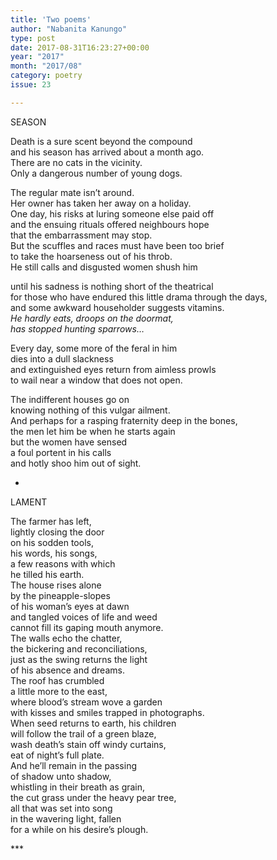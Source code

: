 ```yaml
---
title: 'Two poems'
author: "Nabanita Kanungo"
type: post
date: 2017-08-31T16:23:27+00:00
year: "2017"
month: "2017/08"
category: poetry
issue: 23

---
```

SEASON

Death is a sure scent beyond the compound  
and his season has arrived about a month ago.  
There are no cats in the vicinity.  
Only a dangerous number of young dogs.

The regular mate isn’t around.  
Her owner has taken her away on a holiday.  
One day, his risks at luring someone else paid off  
and the ensuing rituals offered neighbours hope  
that the embarrassment may stop.  
But the scuffles and races must have been too brief  
to take the hoarseness out of his throb.  
He still calls and disgusted women shush him

until his sadness is nothing short of the theatrical  
for those who have endured this little drama through the days,  
and some awkward householder suggests vitamins.  
_He hardly eats, droops on the doormat,  
has stopped hunting sparrows…_

Every day, some more of the feral in him  
dies into a dull slackness  
and extinguished eyes return from aimless prowls  
to wail near a window that does not open.

The indifferent houses go on  
knowing nothing of this vulgar ailment.  
And perhaps for a rasping fraternity deep in the bones,  
the men let him be when he starts again  
but the women have sensed  
a foul portent in his calls  
and hotly shoo him out of sight.

*

LAMENT

The farmer has left,  
lightly closing the door  
on his sodden tools,  
his words, his songs,  
a few reasons with which  
he tilled his earth.  
The house rises alone  
by the pineapple-slopes  
of his woman’s eyes at dawn  
and tangled voices of life and weed  
cannot fill its gaping mouth anymore.  
The walls echo the chatter,  
the bickering and reconciliations,  
just as the swing returns the light  
of his absence and dreams.  
The roof has crumbled  
a little more to the east,  
where blood’s stream wove a garden  
with kisses and smiles trapped in photographs.  
When seed returns to earth, his children  
will follow the trail of a green blaze,  
wash death’s stain off windy curtains,  
eat of night’s full plate.  
And he’ll remain in the passing  
of shadow unto shadow,  
whistling in their breath as grain,  
the cut grass under the heavy pear tree,  
all that was set into song  
in the wavering light, fallen  
for a while on his desire’s plough.

\***
